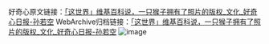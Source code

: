 好奇心原文链接：[「这世界」维基百科说，一只猴子拥有了照片的版权_文化_好奇心日报-孙若空](https://www.qdaily.com/articles/1769.html)
WebArchive归档链接：[「这世界」维基百科说，一只猴子拥有了照片的版权_文化_好奇心日报-孙若空](http://web.archive.org/web/20160730235445/http://www.qdaily.com/articles/1769.html)
![image](http://ww3.sinaimg.cn/large/007d5XDply1g3v4i1jsr8j30u036yhdt)